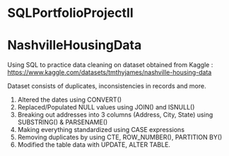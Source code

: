 # SQLPortfolioProjectII
# NashvilleHousingData

Using SQL to practice data cleaning on dataset obtained from Kaggle : https://www.kaggle.com/datasets/tmthyjames/nashville-housing-data

Dataset consists of duplicates, inconsistencies in records and more. 

1) Altered the dates using CONVERT()
2) Replaced/Populated NULL values using JOIN() and ISNULL()
3) Breaking out addresses into 3 columns (Address, City, State) using SUBSTRING() & PARSENAME()
4) Making everything standardized using CASE expressions
5) Removing duplicates by using CTE, ROW_NUMBER(), PARTITION BY()
6) Modified the table data with UPDATE, ALTER TABLE.
